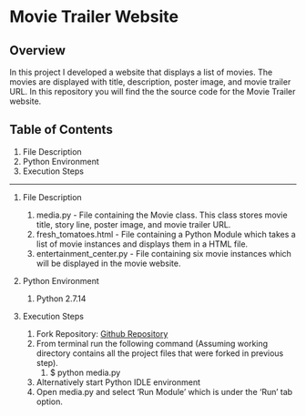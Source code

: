 Movie Trailer Website
========


Overview
--------
In this project I developed a website that displays a list of movies. The movies are displayed with title, description, poster image, and movie trailer URL. In this repository you will find the the source code for the Movie Trailer website. 

Table of Contents
-----------------
1. File Description
2. Python Environment 
3. Execution Steps
-----------------

1. File Description
	1. media.py - File containing the Movie class. This class stores movie title, story line, poster image, and movie trailer URL.
	2. fresh_tomatoes.html - File containing a Python Module which takes a list of movie instances and displays them in a HTML file. 
	3. entertainment_center.py - File containing six movie instances which will be displayed in the movie website.

2. Python Environment
	1. Python 2.7.14
	
3. Execution Steps
	1. Fork Repository:
		[Github Repository](https://github.com/Fernie-Hacks/Movie-Trailer)
	2. From terminal run the following command (Assuming working directory contains all the project files that were forked in previous step). 
		1. $ python media.py
	3. Alternatively start Python IDLE environment
	4. Open media.py and select ‘Run Module’ which is under the ‘Run’ tab option.